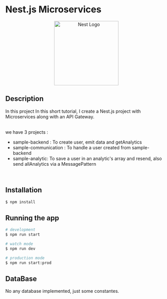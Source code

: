# Nest.js Microservices

<p align="center">
  <a href="http://nestjs.com/" target="blank"><img src="https://nestjs.com/img/logo-small.svg" width="200" alt="Nest Logo" /></a>
</p>

[circleci-image]: https://img.shields.io/circleci/build/github/nestjs/nest/master?token=abc123def456
[circleci-url]: https://circleci.com/gh/nestjs/nest

## Description

In this project In this short tutorial, I create a Nest.js project with Microservices along with an API Gateway.

<br/>
we have 3 projects :

- sample-backend : To create user, emit data and getAnalytics
- sample-communication : To handle a user created from sample-backend 
- sample-analytic: To save a user in an analytic's array and resend, also send allAnalytics via a MessagePattern

<br/>

## Installation

```bash
$ npm install
```

## Running the app

```bash
# development
$ npm run start

# watch mode
$ npm run dev

# production mode
$ npm run start:prod
```

## DataBase

No any database implemented, just some constantes.
